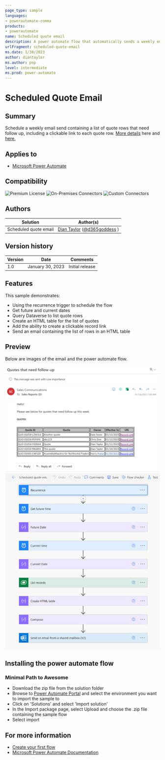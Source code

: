```yaml
---
page_type: sample
languages:
- powerautomate-comma
products:
- powerautomate
name: Scheduled quote email
description: A power automate flow that automatically sends a weekly email with quote details
urlFragment: scheduled-quote-email
ms.date: 1/30/2023
author: diantaylor
ms.author: pnp
level: intermediate
ms.prod: power-automate
---
```


# Scheduled Quote Email

## Summary

Schedule a weekly email send containing a list of quote rows that need follow up, including a clickable link to each quote row. [More details](https://d365goddess.com/schedule-weekly-email-with-quote-details-and-hyperlink-part-1/) here and [here.](https://d365goddess.com/schedule-weekly-email-with-quote-details-and-hyperlink-part-2/)

## Applies to

* [Microsoft Power Automate](https://learn.microsoft.com/en-us/power-automate/)

## Compatibility


![Premium License](https://img.shields.io/badge/Premium%20License-Required-red.svg "Premium Power Automate license required")
![On-Premises Connectors](https://img.shields.io/badge/On--Premises%20Connectors-No-green.svg "Does not use on-premise connectors")
![Custom Connectors](https://img.shields.io/badge/Custom%20Connectors-Not%20Required-green.svg "Does not use custom connectors")

## Authors

Solution|Author(s)
--------|---------
Scheduled quote email | [Dian Taylor](https://github.com/d365goddess) ([@d365goddess](https://www.twitter.com/d365goddess) )

## Version history

Version|Date|Comments
-------|----|--------
1.0|January 30, 2023|Initial release


## Features

This sample demonstrates:

* Using the recurrence trigger to schedule the flow
* Get future and current dates 
* Query Dataverse to list quote rows
* Create an HTML table for the list of quotes
* Add the ability to create a clickable record link
* Send an email containing the list of rows in an HTML table 

## Preview
Below are images of the email and the power automate flow.

![Preview](https://raw.githubusercontent.com/d365goddess/main/main/Power%20Automate%20Samples/ScheduledQuoteEmail/assets/EmailMessage.PNG)  
![Preview](https://raw.githubusercontent.com/d365goddess/main/main/Power%20Automate%20Samples/ScheduledQuoteEmail/assets/ScheduledQuoteEmailFlow.PNG)  

## Installing the power automate flow
### Minimal Path to Awesome

* Download the zip file from the solution folder
* Browse to [Power Automate Portal](https://make.powerautomate.com) and select the environment you want to import the sample to
* Click on 'Solutions' and select 'Import solution'
* In the Import package page, select Upload and choose the .zip file containing the sample flow
* Select import


## For more information

- [Create your first flow](https://docs.microsoft.com/en-us/power-automate/getting-started#create-your-first-flow)
- [Microsoft Power Automate Documentation](https://learn.microsoft.com/en-us/power-automate/)

